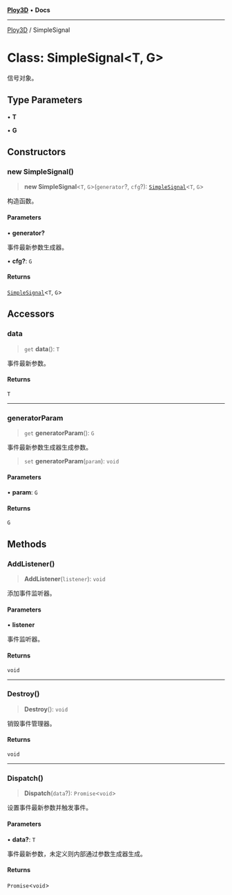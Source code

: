 [**Ploy3D**](../README.md) • **Docs**

***

[Ploy3D](../README.md) / SimpleSignal

# Class: SimpleSignal\<T, G\>

信号对象。

## Type Parameters

• **T**

• **G**

## Constructors

### new SimpleSignal()

> **new SimpleSignal**\<`T`, `G`\>(`generator`?, `cfg`?): [`SimpleSignal`](SimpleSignal.md)\<`T`, `G`\>

构造函数。

#### Parameters

• **generator?**

事件最新参数生成器。

• **cfg?**: `G`

#### Returns

[`SimpleSignal`](SimpleSignal.md)\<`T`, `G`\>

## Accessors

### data

> `get` **data**(): `T`

事件最新参数。

#### Returns

`T`

***

### generatorParam

> `get` **generatorParam**(): `G`

事件最新参数生成器生成参数。

> `set` **generatorParam**(`param`): `void`

#### Parameters

• **param**: `G`

#### Returns

`G`

## Methods

### AddListener()

> **AddListener**(`listener`): `void`

添加事件监听器。

#### Parameters

• **listener**

事件监听器。

#### Returns

`void`

***

### Destroy()

> **Destroy**(): `void`

销毁事件管理器。

#### Returns

`void`

***

### Dispatch()

> **Dispatch**(`data`?): `Promise`\<`void`\>

设置事件最新参数并触发事件。

#### Parameters

• **data?**: `T`

事件最新参数，未定义则内部通过参数生成器生成。

#### Returns

`Promise`\<`void`\>
